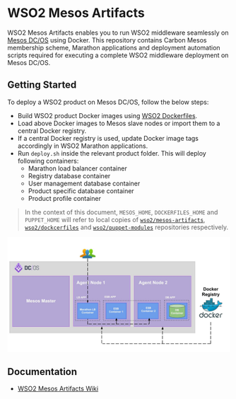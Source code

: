 # WSO2 Mesos Artifacts

WSO2 Mesos Artifacts enables you to run WSO2 middleware seamlessly on [Mesos DC/OS](https://dcos.io/) using Docker. This
repository contains Carbon Mesos membership scheme, Marathon applications and deployment automation scripts required for
executing a complete WSO2 middleware deployment on Mesos DC/OS.

## Getting Started

To deploy a WSO2 product on Mesos DC/OS, follow the below steps:
* Build WSO2 product Docker images using [WSO2 Dockerfiles](https://github.com/wso2/dockerfiles).
* Load above Docker images to Mesos slave nodes or import them to a central Docker registry.
* If a central Docker registry is used, update Docker image tags accordingly in WSO2 Marathon applications.
* Run `deploy.sh` inside the relevant product folder. This will deploy following containers:
   * Marathon load balancer container
   * Registry database container
   * User management database container
   * Product specific database container
   * Product profile container

>In the context of this document, `MESOS_HOME`, `DOCKERFILES_HOME` and `PUPPET_HOME` will refer to local copies of [`wso2/mesos-artifacts`](https://github.com/wso2/mesos-artifacts/), [`wso2/dockcerfiles`](https://github.com/wso2/dockerfiles/) and [`wso2/puppet-modules`](https://github.com/wso2/puppet-modules) repositories respectively.

![Overview](overview.jpg)

## Documentation
* [WSO2 Mesos Artifacts Wiki](https://docs.wso2.com/display/MA100/Home)